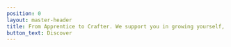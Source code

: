 ```yaml
---
position: 0
layout: master-header
title: From Apprentice to Crafter. We support you in growing yourself, allow you to learn and graduate.
button_text: Discover
---
```

